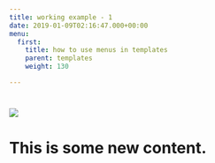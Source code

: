 ```yaml
---
title: working example - 1
date: 2019-01-09T02:16:47.000+00:00
menu:
  first:
    title: how to use menus in templates
    parent: templates
    weight: 130

---
```

# ![](/uploads/molly.png)

# This is some new content.